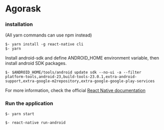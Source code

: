 # Agorask

### installation
(All yarn commands can use npm instead)  
```
$- yarn install -g react-native cli
$- yarn
```
Install android-sdk and define ANDROID_HOME environment variable, then install android SDK packages.

```
$- $ANDROID_HOME/tools/android update sdk --no-ui -a --filter platform-tools,android-23,build-tools-23.0.1,extra-android-support,extra-google-m2repository,extra-google-google-play-services
```

For more information, check the official [React Native documentation](https://facebook.github.io/react-native/releases/0.24/docs/android-setup.html#android-setup)

### Run the application
```
$- yarn start
```
```
$- react-native run-android
```
